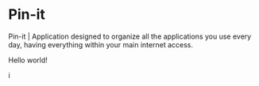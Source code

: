# Pin-it
Pin-it | Application designed to organize all the applications you use every day, having everything within your main internet access.

Hello world!

i